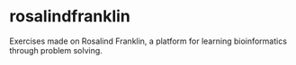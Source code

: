 # rosalindfranklin

Exercises made on Rosalind Franklin, a platform for learning bioinformatics through problem solving.
